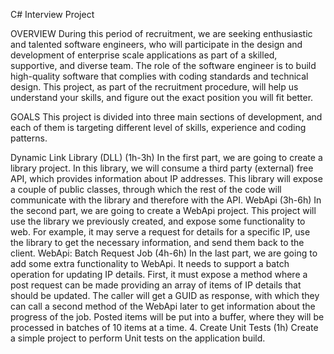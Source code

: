 C# Interview Project

OVERVIEW During this period of recruitment, we are seeking enthusiastic and talented software engineers, who will participate in the design and development of enterprise scale applications as part of a skilled, supportive, and diverse team. The role of the software engineer is to build high-quality software that complies with coding standards and technical design. This project, as part of the recruitment procedure, will help us understand your skills, and figure out the exact position you will fit better.

GOALS This project is divided into three main sections of development, and each of them is targeting different level of skills, experience and coding patterns.

Dynamic Link Library (DLL) (1h-3h) In the first part, we are going to create a library project. In this library, we will consume a third party (external) free API, which provides information about IP addresses. This library will expose a couple of public classes, through which the rest of the code will communicate with the library and therefore with the API.
WebApi (3h-6h) In the second part, we are going to create a WebApi project. This project will use the library we previously created, and expose some functionality to web. For example, it may serve a request for details for a specific IP, use the library to get the necessary information, and send them back to the client.
WebApi: Batch Request Job (4h-6h) In the last part, we are going to add some extra functionality to WebApi. It needs to support a batch operation for updating IP details. First, it must expose a method where a post request can be made providing an array of items of IP details that should be
updated. The caller will get a GUID as response, with which they can call a second method of the WebApi later to get information about the progress of the job. Posted items will be put into a buffer, where they will be processed in batches of 10 items at a time. 4. Create Unit Tests (1h) Create a simple project to perform Unit tests on the application build.
